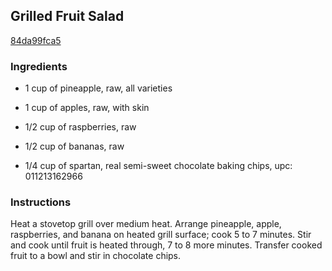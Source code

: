 ## Grilled Fruit Salad

[84da99fca5](http://allrecipes.com/recipe/grilled-fruit-salad/)

### Ingredients

 - 1 cup of pineapple, raw, all varieties

 - 1 cup of apples, raw, with skin

 - 1/2 cup of raspberries, raw

 - 1/2 cup of bananas, raw

 - 1/4 cup of spartan, real semi-sweet chocolate baking chips, upc: 011213162966

### Instructions

Heat a stovetop grill over medium heat. Arrange pineapple, apple, raspberries, and banana on heated grill surface; cook 5 to 7 minutes. Stir and cook until fruit is heated through, 7 to 8 more minutes. Transfer cooked fruit to a bowl and stir in chocolate chips.